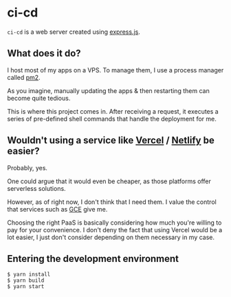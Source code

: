 # ci-cd

`ci-cd` is a web server created using [express.js](https://github.com/expressjs/express).

## What does it do?

I host most of my apps on a VPS. To manage them, I use a process manager called [pm2](https://github.com/unitech/pm2). 

As you imagine, manually updating the apps & then restarting them can become quite tedious.

This is where this project comes in. After receiving a request, it executes a series of pre-defined shell commands that handle the deployment for me.

## Wouldn't using a service like [Vercel](https://vercel.com) / [Netlify](https://netlify.com) be easier?

Probably, yes.

One could argue that it would even be cheaper, as those platforms offer serverless solutions.

However, as of right now, I don't think that I need them. I value the control that services such as [GCE](https://cloud.google.com/products/compute) give me.

Choosing the right PaaS is basically considering how much you're willing to pay for your convenience. I don't deny the fact that using Vercel would be a lot easier, I just don't consider depending on them necessary in my case.

## Entering the development environment

```shell
$ yarn install
$ yarn build
$ yarn start
```

